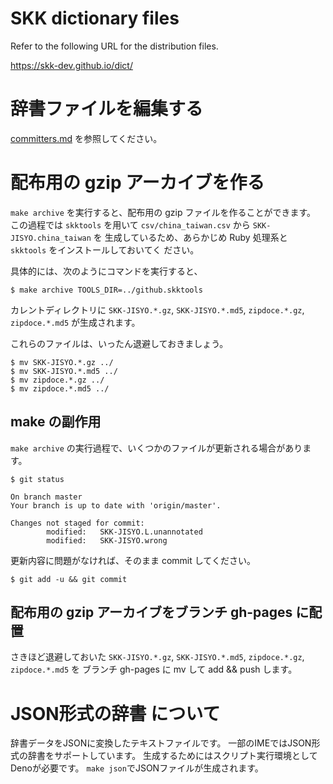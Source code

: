 # SKK dictionary files

Refer to the following URL for the distribution files.

https://skk-dev.github.io/dict/


# 辞書ファイルを編集する

[committers.md](committers.md) を参照してください。

# 配布用の gzip アーカイブを作る

`make archive` を実行すると、配布用の gzip ファイルを作ることができます。
この過程では `skktools` を用いて `csv/china_taiwan.csv` から `SKK-JISYO.china_taiwan` を
生成しているため、あらかじめ Ruby 処理系と `skktools` をインストールしておいてく
ださい。

具体的には、次のようにコマンドを実行すると、

```
$ make archive TOOLS_DIR=../github.skktools
```

カレントディレクトリに `SKK-JISYO.*.gz`, `SKK-JISYO.*.md5`, `zipdoce.*.gz`,
`zipdoce.*.md5` が生成されます。

これらのファイルは、いったん退避しておきましょう。

```
$ mv SKK-JISYO.*.gz ../
$ mv SKK-JISYO.*.md5 ../
$ mv zipdoce.*.gz ../
$ mv zipdoce.*.md5 ../
```


## make の副作用

`make archive` の実行過程で、いくつかのファイルが更新される場合があります。

```
$ git status

On branch master
Your branch is up to date with 'origin/master'.

Changes not staged for commit:
        modified:   SKK-JISYO.L.unannotated
        modified:   SKK-JISYO.wrong
```

更新内容に問題がなければ、そのまま commit してください。

```
$ git add -u && git commit
```


## 配布用の gzip アーカイブをブランチ gh-pages に配置

さきほど退避しておいた `SKK-JISYO.*.gz`, `SKK-JISYO.*.md5`, `zipdoce.*.gz`, `zipdoce.*.md5` を
ブランチ gh-pages に mv して add && push します。

# JSON形式の辞書 について

辞書データをJSONに変換したテキストファイルです。
一部のIMEではJSON形式の辞書をサポートしています。
生成するためにはスクリプト実行環境としてDenoが必要です。
`make json`でJSONファイルが生成されます。